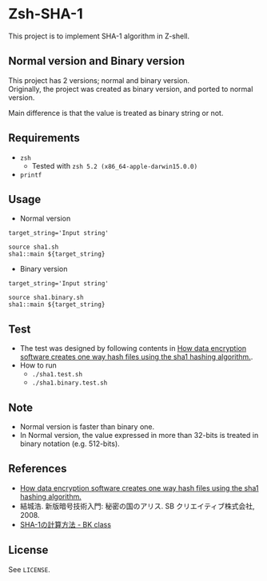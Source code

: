 # Zsh-SHA-1

This project is to implement SHA-1 algorithm in Z-shell.

## Normal version and Binary version

This project has 2 versions; normal and binary version.  
Originally, the project was created as binary version, and ported to normal version.

Main difference is that the value is treated as binary string or not.

## Requirements

* `zsh`
    * Tested with `zsh 5.2 (x86_64-apple-darwin15.0.0)`
* `printf`

## Usage

* Normal version

```
target_string='Input string'

source sha1.sh
sha1::main ${target_string}
```

* Binary version

```
target_string='Input string'

source sha1.binary.sh
sha1::main ${target_string}
```

## Test

* The test was designed by following contents in [How data encryption software creates one way hash files using the sha1 hashing algorithm.](http://www.metamorphosite.com/one-way-hash-encryption-sha1-data-software).
* How to run
    * `./sha1.test.sh`
    * `./sha1.binary.test.sh`

## Note

* Normal version is faster than binary one.
* In Normal version, the value expressed in more than 32-bits is treated in binary notation (e.g. 512-bits).

## References

* [How data encryption software creates one way hash files using the sha1 hashing algorithm.](http://www.metamorphosite.com/one-way-hash-encryption-sha1-data-software)
* 結城浩. 新版暗号技術入門: 秘密の国のアリス. SB クリエイティブ株式会社, 2008.
* [SHA-1の計算方法 - BK class](http://bkclass.web.fc2.com/doc_sha1.html)

## License

See `LICENSE`.
